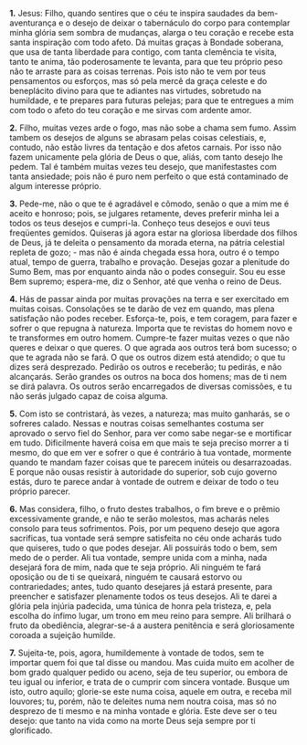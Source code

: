 **1.** Jesus: Filho, quando sentires que o céu te inspira saudades da bem-aventurança e o desejo de deixar o tabernáculo do corpo para contemplar minha glória sem sombra de mudanças, alarga o teu coração e recebe esta santa inspiração com todo afeto. Dá muitas graças à Bondade soberana, que usa de tanta liberdade para contigo, com tanta clemência te visita, tanto te anima, tão poderosamente te levanta, para que teu próprio peso não te arraste para as coisas terrenas. Pois isto não te vem por teus pensamentos ou esforços, mas só pela mercê da graça celeste e do beneplácito divino para que te adiantes nas virtudes, sobretudo na humildade, e te prepares para futuras pelejas; para que te entregues a mim com todo o afeto do teu coração e me sirvas com ardente amor.

**2.** Filho, muitas vezes arde o fogo, mas não sobe a chama sem fumo. Assim tambem os desejos de alguns se abrasam pelas coisas celestiais, e, contudo, não estão livres da tentação e dos afetos carnais. Por isso não fazem unicamente pela glória de Deus o que, aliás, com tanto desejo lhe pedem. Tal é também muitas vezes teu desejo, que manifestastes com tanta ansiedade; pois não é puro nem perfeito o que está contaminado de algum interesse próprio.

**3.** Pede-me, não o que te é agradável e cômodo, senão o que a mim me é aceito e honroso; pois, se julgares retamente, deves preferir minha lei a todos os teus desejos e cumpri-la. Conheço teus desejos e ouvi teus freqüentes gemidos. Quiseras já agora estar na gloriosa liberdade dos filhos de Deus, já te deleita o pensamento da morada eterna, na pátria celestial repleta de gozo; - mas não é ainda chegada essa hora, outro é o tempo atual, tempo de guerra, trabalho e provação. Desejas gozar a plenitude do Sumo Bem, mas por enquanto ainda não o podes conseguir. Sou eu esse Bem supremo; espera-me, diz o Senhor, até que venha o reino de Deus.

**4.** Hás de passar ainda por muitas provações na terra e ser exercitado em muitas coisas. Consolações se te darão de vez em quando, mas plena satisfação não podes receber. Esforça-te, pois, e tem coragem, para fazer e sofrer o que repugna à natureza. Importa que te revistas do homem novo e te transformes em outro homem. Cumpre-te fazer muitas vezes o que não queres e deixar o que queres. O que agrada aos outros terá bom sucesso; o que te agrada não se fará. O que os outros dizem está atendido; o que tu dizes será desprezado. Pedirão os outros e receberão; tu pedirás, e não alcançarás. Serão grandes os outros na boca dos homens; mas de ti nem se dirá palavra. Os outros serão encarregados de diversas comissões, e tu não serás julgado capaz de coisa alguma. 

**5.** Com isto se contristará, às vezes, a natureza; mas muito ganharás, se o sofreres calado. Nessas e noutras coisas semelhantes costuma ser aprovado o servo fiel do Senhor, para ver como sabe negar-se e mortificar em tudo. Dificilmente haverá coisa em que mais te seja preciso morrer a ti mesmo, do que em ver e sofrer o que é contrário à tua vontade, mormente quando te mandam fazer coisas que te parecem inúteis ou desarrazoadas. E porque não ousas resistir à autoridade do superior, sob cujo governo estás, duro te parece andar à vontade de outrem e deixar de todo o teu próprio parecer.

**6.** Mas considera, filho, o fruto destes trabalhos, o fim breve e o prêmio excessivamente grande, e não te serão molestos, mas acharás neles consolo para teus sofrimentos. Pois, por um pequeno desejo que agora sacrificas, tua vontade será sempre satisfeita no céu onde acharás tudo que quiseres, tudo o que podes desejar. Ali possuirás todo o bem, sem medo de o perder. Ali tua vontade, sempre unida com a minha, nada desejará fora de mim, nada que te seja próprio. Ali ninguém te fará oposição ou de ti se queixará, ninguém te causará estorvo ou contrariedades; antes, tudo quanto desejares já estará presente, para preencher e satisfazer plenamente todos os teus desejos. Ali te darei a glória pela injúria padecida, uma túnica de honra pela tristeza, e, pela escolha do ínfimo lugar, um trono em meu reino para sempre. Ali brilhará o fruto da obediência, alegrar-se-á a austera penitência e será gloriosamente coroada a sujeição humilde.

**7.** Sujeita-te, pois, agora, humildemente à vontade de todos, sem te importar quem foi que tal disse ou mandou. Mas cuida muito em acolher de bom grado qualquer pedido ou aceno, seja de teu superior, ou embora de teu igual ou inferior, e trata de o cumprir com sincera vontade. Busque um isto, outro aquilo; glorie-se este numa coisa, aquele em outra, e receba mil louvores; tu, porém, não te deleites numa nem noutra coisa, mas só no desprezo de ti mesmo e na minha vontade e glória. Este deve ser o teu desejo: que tanto na vida como na morte Deus seja sempre por ti glorificado.

